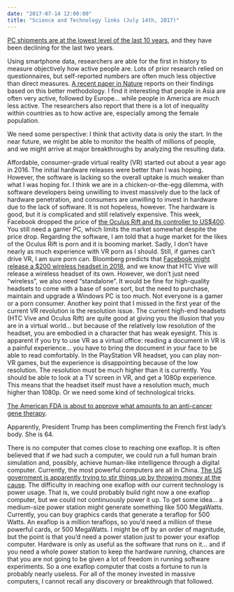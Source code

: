 ```yaml
---
date: "2017-07-14 12:00:00"
title: "Science and Technology links (July 14th, 2017)"
---
```




[PC shipments are at the lowest level of the last 10 years](http://www.cnbc.com/2017/07/13/pc-shipments-declined-gartner-says.html), and they have been declining for the last two years.

Using smartphone data, researchers are able for the first in history to measure objectively how active people are. Lots of prior research relied on questionnaires, but self-reported numbers are often much less objective than direct measures. [A recent paper in Nature](http://www.nature.com/nature/journal/vaop/ncurrent/full/nature23018.html) reports on their findings based on this better methodology. I find it interesting that people in Asia are often very active, followed by Europe&hellip; while people in America are much less active. The researchers also report that there is a lot of inequality within countries as to how active are, especially among the female population.

We need some perspective: I think that activity data is only the start. In the near future, we might be able to monitor the health of millions of people, and we might arrive at major breakthroughs by analyzing the resulting data.

Affordable, consumer-grade virtual reality (VR) started out about a year ago in 2016. The initial hardware releases were better than I was hoping. However, the software is lacking so the overall uptake is much weaker than what I was hoping for. I think we are in a chicken-or-the-egg dilemma, with software developers being unwilling to invest massively due to the lack of hardware penetration, and consumers are unwilling to invest in hardware due to the lack of software. It is not hopeless, however. The hardware is good, but it is complicated and still relatively expensive. This week, Facebook dropped the price of [the Oculus Rift and its controller to US$400](https://www.amazon.com/Oculus-Rift-Touch-Bundle/dp/B01LYCUM3L/). You still need a gamer PC, which limits the market somewhat despite the price drop. Regarding the software, I am told that a huge market for the likes of the Oculus Rift is porn and it is booming market. Sadly, I don&rsquo;t have nearly as much experience with VR porn as I should. Still, if games can&rsquo;t drive VR, I am sure porn can. Bloomberg predicts that [Facebook might release a $200 wireless headset in 2018](https://www.bloomberg.com/news/articles/2017-07-13/facebook-said-to-plan-200-wireless-oculus-vr-headset-for-2018), and we know that HTC Vive will release a wireless headset of its own. However, we don&rsquo;t just need &ldquo;wireless&rdquo;, we also need &ldquo;standalone&rdquo;. It would be fine for high-quality headsets to come with a base of some sort, but the need to purchase, maintain and upgrade a Windows PC is too much. Not everyone is a gamer or a porn consumer. Another key point that I missed in the first year of the current VR revolution is the resolution issue. The current high-end headsets (HTC Vive and Oculus Rift) are quite good at giving you the illusion that you are in a virtual world&hellip; but because of the relatively low resolution of the headset, you are embodied in a character that has weak eyesight. This is apparent if you try to use VR as a virtual office: reading a document in VR is a painful experience&hellip; you have to bring the document in your face to be able to read comfortably. In the PlayStation VR headset, you can play non-VR games, but the experience is disappointing because of the low resolution. The resolution must be much higher than it is currently. You should be able to look at a TV screen in VR, and get a 1080p experience. This means that the headset itself must have a resolution much, much higher than 1080p. Or we need some kind of technological tricks.

[The American FDA is about to approve what amounts to an anti-cancer gene therapy](http://www.npr.org/sections/health-shots/2017/07/12/536812206/living-drug-that-fights-cancer-by-harnessing-the-immune-system-clears-key-hurdle).

Apparently, President Trump has been complimenting the French first lady&rsquo;s body. She is 64.

There is no computer that comes close to reaching one exaflop. It is often believed that if we had such a computer, we could run a full human brain simulation and, possibly, achieve human-like intelligence through a digital computer. Currently, the most powerful computers are all in China. [The US government is apparently trying to stir things up by throwing money at the cause](https://www.nextbigfuture.com/2017/07/update-on-the-race-to-the-exaflop-supercomputer.html). The difficulty in reaching one exaflop with our current technology is power usage. That is, we could probably build right now a one exaflop computer, but we could not continuously power it up. To get some idea&hellip; a medium-size power station might generate something like 500 MegaWatts. Currently, you can buy graphics cards that generate a teraflop for 500 Watts. An exaflop is a million teraflops, so you&rsquo;d need a million of these powerful cards, or 500 MegaWatts. I might be off by an order of magnitude, but the point is that you&rsquo;d need a power station just to power your exaflop computer. Hardware is only as useful as the software that runs on it&hellip; and if you need a whole power station to keep the hardware running, chances are that you are not going to be given a lot of freedom in running software experiments. So a one exaflop computer that costs a fortune to run is probably nearly useless. For all of the money invested in massive computers, I cannot recall any discovery or breakthrough that followed.

